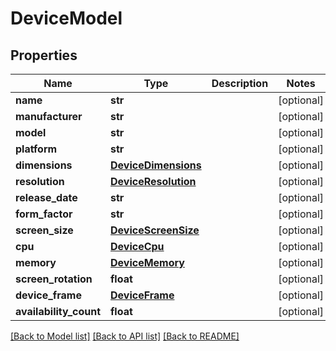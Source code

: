 # DeviceModel

## Properties
Name | Type | Description | Notes
------------ | ------------- | ------------- | -------------
**name** | **str** |  | [optional] 
**manufacturer** | **str** |  | [optional] 
**model** | **str** |  | [optional] 
**platform** | **str** |  | [optional] 
**dimensions** | [**DeviceDimensions**](DeviceDimensions.md) |  | [optional] 
**resolution** | [**DeviceResolution**](DeviceResolution.md) |  | [optional] 
**release_date** | **str** |  | [optional] 
**form_factor** | **str** |  | [optional] 
**screen_size** | [**DeviceScreenSize**](DeviceScreenSize.md) |  | [optional] 
**cpu** | [**DeviceCpu**](DeviceCpu.md) |  | [optional] 
**memory** | [**DeviceMemory**](DeviceMemory.md) |  | [optional] 
**screen_rotation** | **float** |  | [optional] 
**device_frame** | [**DeviceFrame**](DeviceFrame.md) |  | [optional] 
**availability_count** | **float** |  | [optional] 

[[Back to Model list]](../README.md#documentation-for-models) [[Back to API list]](../README.md#documentation-for-api-endpoints) [[Back to README]](../README.md)

